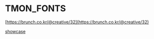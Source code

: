 # TMON_FONTS

[https://brunch.co.kr/@creative/32](https://brunch.co.kr/@creative/32)

[showcase](./showcase.html)
